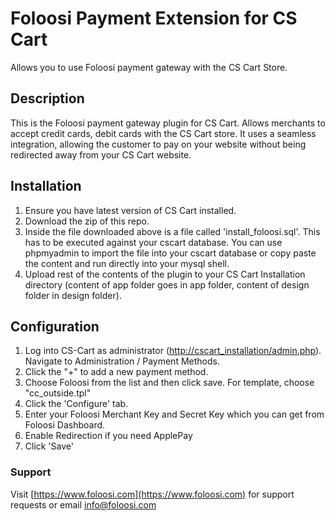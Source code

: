 # Foloosi Payment Extension for CS Cart

Allows you to use Foloosi payment gateway with the CS Cart Store.

## Description

​This is the Foloosi payment gateway plugin for CS Cart. Allows merchants to accept credit cards, debit cards with the CS Cart store. It uses a seamless integration, allowing the customer to pay on your website without being redirected away from your CS Cart website.

## Installation

1. Ensure you have latest version of CS Cart installed.
2. Download the zip of this repo.
3. Inside the file downloaded above is a file called 'install_foloosi.sql'. This has to be executed against your cscart database. You can use phpmyadmin to import the file into your cscart database or copy paste the content and run directly into your mysql shell.
4. Upload rest of the contents of the plugin to your CS Cart Installation directory (content of app folder goes in app folder, content of design folder in design folder).

## Configuration

1. Log into CS-Cart as administrator (<http://cscart_installation/admin.php>). Navigate to Administration / Payment Methods.
2. Click the "+" to add a new payment method.
3. Choose Foloosi from the list and then click save. For template, choose "cc_outside.tpl"
4. Click the 'Configure' tab.
5. Enter your Foloosi Merchant Key and Secret Key which you can get from Foloosi Dashboard.
6. Enable Redirection if you need ApplePay
7. Click 'Save'

### Support

Visit [https://www.foloosi.com](https://www.foloosi.com) for support requests or email info@foloosi.com
